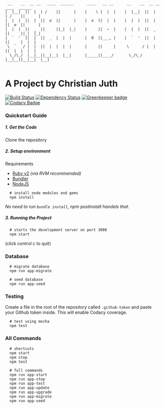 ```             
 __    __  __ __   ____  ______      ____   __ __      __    __  __ __   ____  ______ 
|  |__|  ||  |  | /    ||      |    |    \ |  |  |    |  |__|  ||  |  | /    ||      |
|  |  |  ||  |  ||  o  ||      |    |  o  )|  |  |    |  |  |  ||  |  ||  o  ||      |
|  |  |  ||  _  ||     ||_|  |_|    |     ||  ~  |    |  |  |  ||  _  ||     ||_|  |_|
|  `  '  ||  |  ||  _  |  |  |      |  O  ||___, |    |  `  '  ||  |  ||  _  |  |  |  
 \      / |  |  ||  |  |  |  |      |     ||     |     \      / |  |  ||  |  |  |  |  
  \_/\_/  |__|__||__|__|  |__|      |_____||____/       \_/\_/  |__|__||__|__|  |__|  
                                                                                 
```
# A Project by Christian Juth

[![Build Status](https://travis-ci.org/Christianjuth/whatbywhat.svg?branch=master)](https://travis-ci.org/Christianjuth/whatbywhat) [![Dependency Status](https://gemnasium.com/badges/github.com/Christianjuth/whatbywhat.svg)](https://gemnasium.com/github.com/Christianjuth/whatbywhat) [![Greenkeeper badge](https://badges.greenkeeper.io/Christianjuth/whatbywhat.svg)](https://greenkeeper.io/) [![Codacy Badge](https://api.codacy.com/project/badge/Grade/bf691912f95e4bddae2ca4aa716eb875)](https://www.codacy.com/app/cjuth2/whatbywhat?utm_source=github.com&amp;utm_medium=referral&amp;utm_content=Christianjuth/whatbywhat&amp;utm_campaign=Badge_Grade)

### Quickstart Guide

##### 1. Get the Code
Clone the repository

##### 2. Setup environment
Requirements
* [Ruby v2](https://rvm.io/) _(via RVM recommended)_
* [Bundler](http://bundler.io/)
* [NodeJS](https://nodejs.org/en/)

```shell
  # install node modules and gems
  npm install
```
_No need to run `bundle install`, npm postinstall handels that._

##### 3. Running the Project
```shell
  # starts the development server on port 3000
  npm start
```

(click control c to quit)

### Database
```shell
  # migrate database
  npm run app-migrate
  
  # seed database
  npm run app-seed
```

### Testing
Create a file in the root of the repository called `.github-token` and paste your Github token inside. This will enable Codacy coverage.

```shell
  # test using mocha
  npm test
```

### All Commands
```shell
  # shortcuts
  npm start
  npm stop
  npm test
  
  # full commands
  npm run app-start
  npm run app-stop
  npm run app-test
  npm run app-update
  npm run app-upgrade
  npm run app-migrate
  npm run app-seed
```